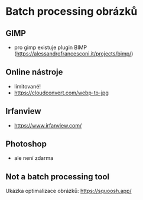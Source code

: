 # Batch processing obrázků
## GIMP
- pro gimp existuje plugin BIMP (https://alessandrofrancesconi.it/projects/bimp/)
## Online nástroje
- limitované!
- https://cloudconvert.com/webp-to-jpg
## Irfanview
- https://www.irfanview.com/
## Photoshop
- ale není zdarma

## Not a batch processing tool
Ukázka optimalizace obrázků: https://squoosh.app/